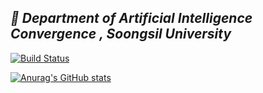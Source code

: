 ## _👋 Department of Artificial Intelligence Convergence , Soongsil University_

[![Build Status](https://travis-ci.org/joemccann/dillinger.svg?branch=master)](https://travis-ci.org/joemccann/dillinger)

[![Anurag's GitHub stats](https://github-readme-stats.vercel.app/api?username=iamyeongg)](https://github.com/iamyeongg/github-readme-stats)

